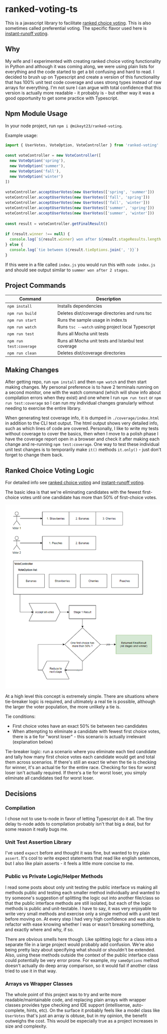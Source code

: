 # ranked-voting-ts

This is a javascript library to facilitate [ranked choice voting](https://en.wikipedia.org/wiki/Ranked_voting). This is also sometimes called preferential voting. The specific flavor used here is [instant-runoff voting](https://en.wikipedia.org/wiki/Instant-runoff_voting).

## Why

My wife and I experimented with creating ranked choice voting functionality in Python and although it was coming along, we were using plain lists for everything and the code started to get a bit confusing and hard to read. I decided to brush up on Typescript and create a version of this functionality that has 100% unit test code coverage and uses strong types instead of raw arrays for everything. I'm not sure I can argue with total confidence that this version is actually more readable - it probably is - but either way it was a good opportunity to get some practice with Typescript.

## Npm Module Usage

In your node project, run `npm i @mikeyt23/ranked-voting`.

Example usage:

```JavaScript
import { UserVotes, VoteOption, VoteController } from 'ranked-voting'

const voteController = new VoteController([
  new VoteOption('spring'),
  new VoteOption('summer'),
  new VoteOption('fall'),
  new VoteOption('winter')
])

voteController.acceptUserVotes(new UserVotes(['spring', 'summer']))
voteController.acceptUserVotes(new UserVotes(['fall', 'spring']))
voteController.acceptUserVotes(new UserVotes(['fall', 'winter']))
voteController.acceptUserVotes(new UserVotes(['summer', 'spring']))
voteController.acceptUserVotes(new UserVotes(['summer', 'winter']))

const result = voteController.getFinalResult()

if (result.winner !== null) {
  console.log(`${result.winner} won after ${result.stageResults.length - 1} stages`)
} else {
  console.log(`tie between ${result.tieOptions.join(', ')}`)
}

```

If this were in a file called `index.js` you would run this with `node index.js` and should see output similar to `summer won after 2 stages`.

## Project Commands

| Command | Description |
|---|---|
| `npm install` | Installs dependencies |
| `npm run build` | Deletes dist/coverage directories and runs tsc |
| `npm run start` | Runs the sample usage in index.ts |
| `npm run watch` | Runs `tsc --watch` using project local Typescript |
| `npm run test` | Runs all Mocha unit tests |
| `npm run test:coverage` | Runs all Mocha unit tests and Istanbul test coverage |
| `npm run clean` | Deletes dist/coverage directories |

## Making Changes

After getting repo, run `npm install` and then `npm watch` and then start making changes. My personal preference is to have 2 terminals running on a second monitor, one with the watch command (which will show info about compilation errors when they exist) and one where I run `npm run test` or `npm run test:coverage` so I can run my individual changes granularly without needing to exercise the entire library.

When generating test coverage info, it is dumped in `./coverage/index.html` in addition to the CLI text output. The html output shows very detailed info, such as which lines of code are covered. Personally, I like to write my tests without coverage to cover the basics, then when I move to a polish phase I have the coverage report open in a browser and check it after making each change and re-running `npm test:coverage`. One way to test these individual unit test changes is to temporarily make `it()` methods `it.only()` - just don't forget to change them back.

## Ranked Choice Voting Logic

For detailed info see [ranked choice voting](https://en.wikipedia.org/wiki/Ranked_voting) and [instant-runoff voting](https://en.wikipedia.org/wiki/Instant-runoff_voting).

The basic idea is that we're eliminating candidates with the fewest first-choice votes until one candidate has more than 50% of first-choice votes.

![Ranked Choice Voting Algorithm](docs/RankedChoiceVoting.png)

At a high level this concept is extremely simple. There are situations where tie-breaker logic is required, and ultimately a real tie is possible, although the larger the voter population, the more unlikely a tie is.

Tie conditions:
- First choice votes have an exact 50% tie between two candidates
- When attempting to eliminate a candidate with fewest first choice votes, there is a tie for "worst loser" - this scenario is actually irrelevant (explanation below)

Tie-breaker logic: run a scenario where you eliminate each tied candidate and tally how many first choice votes each candidate would get and total them across scenarios. If there's still an exact tie when the tie is checking for winner, it's an actual tie for the entire race. Checking for ties for worst loser isn't actually required. If there's a tie for worst loser, you simply eliminate all candidates tied for worst loser.

## Decisions

### Compilation

I chose not to use ts-node in favor of letting Typescript do it all. The tiny delay ts-node adds to compilation probably isn't that big a deal, but for some reason it really bugs me.

### Unit Test Assertion Library

I've used `expect` before and thought it was fine, but wanted to try plain `assert`. It's cool to write expect statements that read like english sentences, but I also like plain asserts - it feels a little more concise to me.

### Public vs Private Logic/Helper Methods

I read some posts about only unit testing the public interface vs making all methods public and testing each smaller method individually and wanted to try someone's suggestion of splitting the logic out into another file/class so that the public interface methods are still isolated, but each of the logic methods is public and unit-testable. I have to say, it was very enjoyable to write very small methods and exercise only a single method with a unit test before moving on. At every step I had very high confidence and was able to refactor with ease knowing whether I was or wasn't breaking something, and exactly where and why, if so.

There are obvious smells here though. Like splitting logic for a class into a separate file in a large project would probably add confusion. We're also being pretty lazy about specifying what should or shouldn't be extended. Also, using these methods outside the context of the public interface class could potentially be very error prone. For example, my `sameOptions` method doesn't actually do deep array comparison, so it would fail if another class tried to use it in that way.

### Arrays vs Wrapper Classes

The whole point of this project was to try and write more readable/maintainable code, and replacing plain arrays with wrapper classes provides type checking and IDE support (intellisense, auto-complete, hints, etc). On the surface it probably feels like a model class like `UserVotes` that's just an array is obtuse, but in my opinion, the benefit outweighs the cost. This would be especially true as a project increases in size and complexity.
